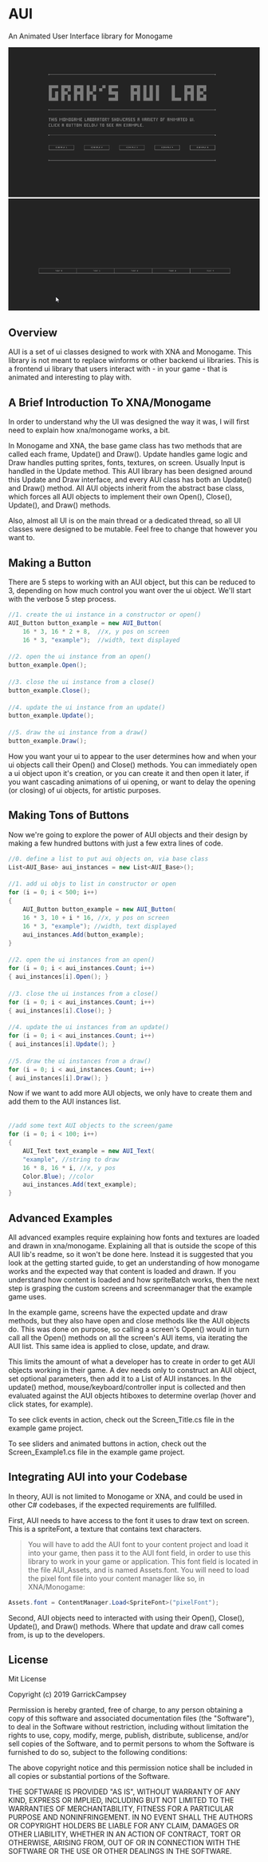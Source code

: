 # AUI  

An Animated User Interface library for Monogame  


![](https://github.com/MrGrak/AUI/blob/master/Imgs/aui_005.gif)  
 ![](https://github.com/MrGrak/AUI/blob/master/Imgs/aui_006.gif) 


## Overview

AUI is a set of ui classes designed to work with XNA and Monogame. 
This library is not meant to replace winforms or other backend
ui libraries. This is a frontend ui library that users interact
with - in your game - that is animated and interesting to play with.








## A Brief Introduction To XNA/Monogame

In order to understand why the UI was designed the way it was,
I will first need to explain how xna/monogame works, a bit.

In Monogame and XNA, the base game class has two methods that
are called each frame, Update() and Draw(). Update handles game
logic and Draw handles putting sprites, fonts, textures, on screen.
Usually Input is handled in the Update method. 
This AUI library has been designed around this Update and Draw 
interface, and every AUI class has both an Update() and Draw()
method. All AUI objects inherit from the abstract base class,
which forces all AUI objects to implement their own Open(),
Close(), Update(), and Draw() methods.

Also, almost all UI is on the main thread or a dedicated thread,
so all UI classes were designed to be mutable. Feel free to
change that however you want to.








## Making a Button

There are 5 steps to working with an AUI object, but this can
be reduced to 3, depending on how much control you want over
the ui object. We'll start with the verbose 5 step process.

```csharp
//1. create the ui instance in a constructor or open()
AUI_Button button_example = new AUI_Button(
	16 * 3, 16 * 2 + 8,  //x, y pos on screen
	16 * 3, "example");  //width, text displayed

//2. open the ui instance from an open()	
button_example.Open();

//3. close the ui instance from a close()
button_example.Close();

//4. update the ui instance from an update()
button_example.Update();

//5. draw the ui instance from a draw()
button_example.Draw();

```

How you want your ui to appear to the user determines how
and when your ui objects call their Open() and Close() methods.
You can immediately open a ui object upon it's creation,
or you can create it and then open it later, if you want
cascading animations of ui opening, or want to delay the
opening (or closing) of ui objects, for artistic purposes.






## Making Tons of Buttons

Now we're going to explore the power of AUI objects and
their design by making a few hundred buttons with just
a few extra lines of code.

```csharp
//0. define a list to put aui objects on, via base class
List<AUI_Base> aui_instances = new List<AUI_Base>();

//1. add ui objs to list in constructor or open
for (i = 0; i < 500; i++)
{ 
	AUI_Button button_example = new AUI_Button(
	16 * 3, 10 + i * 16, //x, y pos on screen
	16 * 3, "example"); //width, text displayed
	aui_instances.Add(button_example);
}

//2. open the ui instances from an open()	
for (i = 0; i < aui_instances.Count; i++)
{ aui_instances[i].Open(); }

//3. close the ui instances from a close()
for (i = 0; i < aui_instances.Count; i++)
{ aui_instances[i].Close(); }

//4. update the ui instances from an update()
for (i = 0; i < aui_instances.Count; i++)
{ aui_instances[i].Update(); }

//5. draw the ui instances from a draw()
for (i = 0; i < aui_instances.Count; i++)
{ aui_instances[i].Draw(); }

```

Now if we want to add more AUI objects, we only have
to create them and add them to the AUI instances list.

```csharp

//add some text AUI objects to the screen/game
for (i = 0; i < 100; i++)
{ 
	AUI_Text text_example = new AUI_Text(
	"example", //string to draw
	16 * 8, 16 * i, //x, y pos	
	Color.Blue); //color
    aui_instances.Add(text_example);
}

```









## Advanced Examples

All advanced examples require explaining how fonts and 
textures are loaded and drawn in xna/monogame. Explaining 
all that is outside the scope of this AUI lib's readme, 
so it won't be done here. Instead it is suggested that you 
look at the getting started guide, to get an understanding 
of how monogame works and the expected way that content is 
loaded and drawn. If you understand how content is loaded 
and how spriteBatch works, then the next step is grasping
the custom screens and screenmanager that the example 
game uses.

In the example game, screens have the expected update and
draw methods, but they also have open and close methods like
the AUI objects do. This was done on purpose, so calling a
screen's Open() would in turn call all the Open() methods
on all the screen's AUI items, via iterating the AUI list.
This same idea is applied to close, update, and draw.

This limits the amount of what a developer has to create
in order to get AUI objects working in their game. A dev
needs only to construct an AUI object, set optional 
parameters, then add it to a List of AUI instances. In 
the update() method, mouse/keyboard/controller input is 
collected and then evaluated against the AUI objects 
htiboxes to determine overlap (hover and click states, 
for example). 

To see click events in action, check out the Screen_Title.cs
file in the example game project.

To see sliders and animated buttons in action, check out 
the Screen_Example1.cs file in the example game project.









## Integrating AUI into your Codebase

In theory, AUI is not limited to Monogame or XNA, and could be
used in other C# codebases, if the expected requirements are fullfilled. 

First, AUI needs to have access to the font it uses to draw text on screen. 
This is a spriteFont, a texture that contains text characters.

> You will have to add the AUI font to your content project and load it into your game, then pass it to the AUI font field, in order to use this library to work in your game or application. This font field is located in the file AUI_Assets, and is named Assets.font. You will need to load the pixel font file into your content manager like so, in XNA/Monogame:
```csharp
Assets.font = ContentManager.Load<SpriteFont>("pixelFont");
```

Second, AUI objects need to interacted with using their Open(), Close(), Update(), and Draw() methods. Where that update and draw call comes from, is up to the developers.












## License

Mit License

Copyright (c) 2019 GarrickCampsey

Permission is hereby granted, free of charge, to any person obtaining a copy
of this software and associated documentation files (the "Software"), to deal
in the Software without restriction, including without limitation the rights
to use, copy, modify, merge, publish, distribute, sublicense, and/or sell
copies of the Software, and to permit persons to whom the Software is
furnished to do so, subject to the following conditions:

The above copyright notice and this permission notice shall be included in all
copies or substantial portions of the Software.

THE SOFTWARE IS PROVIDED "AS IS", WITHOUT WARRANTY OF ANY KIND, EXPRESS OR
IMPLIED, INCLUDING BUT NOT LIMITED TO THE WARRANTIES OF MERCHANTABILITY,
FITNESS FOR A PARTICULAR PURPOSE AND NONINFRINGEMENT. IN NO EVENT SHALL THE
AUTHORS OR COPYRIGHT HOLDERS BE LIABLE FOR ANY CLAIM, DAMAGES OR OTHER
LIABILITY, WHETHER IN AN ACTION OF CONTRACT, TORT OR OTHERWISE, ARISING FROM,
OUT OF OR IN CONNECTION WITH THE SOFTWARE OR THE USE OR OTHER DEALINGS IN THE
SOFTWARE.






















